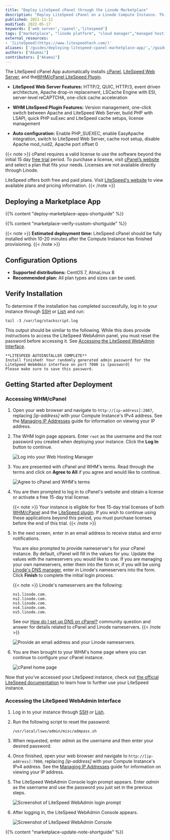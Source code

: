 ```yaml
---
title: "Deploy LiteSpeed cPanel through the Linode Marketplace"
description: "Deploy LiteSpeed cPanel on a Linode Compute Instance. This provides you with a lightning fast, performant, and secure web server that conserves resources."
published: 2021-11-12
modified: 2022-05-17
keywords: ['web server','cpanel','litespeed']
tags: ["marketplace", "linode platform", "cloud manager","managed hosting"]
external_resources:
- '[LiteSpeed](https://www.litespeedtech.com/)'
aliases: ['/guides/deploying-litespeed-cpanel-marketplace-app/','/guides/litespeed-cpanel-marketplace-app/']
authors: ["Akamai"]
contributors: ["Akamai"]
---
```


The LiteSpeed cPanel App automatically installs [cPanel](https://cpanel.net/), [LiteSpeed Web Server](https://www.litespeedtech.com/products/litespeed-web-server), and the[WHM/cPanel LiteSpeed Plugin](https://www.litespeedtech.com/products/litespeed-web-server/control-panel-plugins/cpanel).

- **LiteSpeed Web Server Features:** HTTP/2, QUIC, HTTP/3, event driven architecture, Apache drop-in replacement, LSCache Engine with ESI, server-level reCAPTCHA, one-click cache acceleration

- **WHM LiteSpeed Plugin Features:** Version management, one-click switch between Apache and LiteSpeed Web Server, build PHP with LSAPI, quick PHP suExec and LiteSpeed cache setups, license management

- **Auto configuration:** Enable PHP_SUEXEC, enable EasyApache integration, switch to LiteSpeed Web Server, cache root setup, disable Apache mod_ruid2, Apache port offset 0

{{< note >}}
cPanel requires a valid license to use the software beyond the initial 15 day [free trial](https://cpanel.net/products/trial/) period. To purchase a license, visit [cPanel’s website](https://cpanel.net/pricing/) and select a plan that fits your needs. Licenses are not available directly through Linode.

LiteSpeed offers both free and paid plans. Visit [LiteSpeed's website](https://www.litespeedtech.com/products/litespeed-web-server/lsws-pricing) to view available plans and pricing information.
{{< /note >}}

## Deploying a Marketplace App

{{% content "deploy-marketplace-apps-shortguide" %}}

{{% content "marketplace-verify-custom-shortguide" %}}

{{< note >}}
**Estimated deployment time:** LiteSpeed cPanel should be fully installed within 10-20 minutes after the Compute Instance has finished provisioning.
{{< /note >}}

## Configuration Options

- **Supported distributions:** CentOS 7, AlmaLinux 8
- **Recommended plan:** All plan types and sizes can be used.

## Verify Installation

To determine if the installation has completed successfully, log in to your instance through [SSH](/docs/guides/connect-to-server-over-ssh/) or [Lish](/docs/products/compute/compute-instances/guides/lish/) and run:

```command
tail -3 /var/log/stackscript.log
```

This output should be similar to the following. While this does provide instructions to access the LiteSpeed WebAdmin panel, you must reset the password before accessing it. See [Accessing the LiteSpeed WebAdmin Interface](#accessing-the-litespeed-webadmin-interface).

```output
**LITESPEED AUTOINSTALLER COMPLETE**
Install finished! Your randomly generated admin password for the LiteSpeed WebAdmin interface on port 7080 is [password]
Please make sure to save this password.
```

## Getting Started after Deployment

### Accessing WHM/cPanel

1.  Open your web browser and navigate to `http://[ip-address]:2087`, replacing *[ip-address]* with your Compute Instance's IPv4 address. See the [Managing IP Addresses](/docs/products/compute/compute-instances/guides/manage-ip-addresses/) guide for information on viewing your IP address.

1.  The WHM login page appears. Enter `root` as the username and the root password you created when deploying your instance. Click the **Log In** button to continue.

    ![Log into your Web Hosting Manager](whm-login.png)

1.  You are presented with cPanel and WHM's terms. Read through the terms and click on **Agree to All** if you agree and would like to continue.

    ![Agree to cPanel and WHM's terms](agree-to-terms.png)

1.  You are then prompted to log in to cPanel's website and obtain a license or activate a free 15-day trial license.

    {{< note >}}
    Your instance is eligible for free 15-day trial licenses of both [WHM/cPanel](https://cpanel.net/products/trial/) and the [LiteSpeed plugin](https://docs.litespeedtech.com/licenses/trial/). If you wish to continue using these applications beyond this period, you must purchase licenses before the end of this trial.
    {{< /note >}}

1.  In the next screen, enter in an email address to receive status and error notifications.

    You are also prompted to provide nameserver's for your cPanel instance. By default, cPanel will fill in the values for you. Update the values with the nameservers you would like to use. If you are managing your own nameservers, enter them into the form or, if you will be using [Linode's DNS manager](/docs/products/networking/dns-manager/), enter in Linode's nameservers into the form. Click **Finish** to complete the initial login process.

    {{< note >}}
    Linode's nameservers are the following:

        ns1.linode.com.
        ns2.linode.com.
        ns3.linode.com.
        ns4.linode.com.
        ns5.linode.com.

    See our [How do I set up DNS on cPanel?](https://www.linode.com/community/questions/19216/how-do-i-set-up-dns-on-cpanel) community question and answer for details related to cPanel and Linode nameservers.
    {{< /note >}}

    ![Provide an email address and your Linode nameservers.](email-and-nameservers.png)

4. You are then brought to your WHM's home page where you can continue to configure your cPanel instance.

    ![cPanel home page](cpanel-home-page.png)

Now that you’ve accessed your LiteSpeed instance, check out [the official LiteSpeed documentation](https://www.litespeedtech.com/support/wiki/doku.php/litespeed_wiki) to learn how to further use your LiteSpeed instance.

### Accessing the LiteSpeed WebAdmin Interface

1. Log in to your instance through [SSH](/docs/guides/connect-to-server-over-ssh/) or [Lish](/docs/products/compute/compute-instances/guides/lish/).

1. Run the following script to reset the password:

    ```command
    /usr/local/lsws/admin/misc/admpass.sh
    ```

1. When requested, enter *admin* as the username and then enter your desired password.

1. Once finished, open your web browser and navigate to `http://[ip-address]:7080`, replacing *[ip-address]* with your Compute Instance's IPv4 address. See the [Managing IP Addresses](/docs/products/compute/compute-instances/guides/manage-ip-addresses/) guide for information on viewing your IP address.

1. The LiteSpeed WebAdmin Console login prompt appears. Enter *admin* as the username and use the password you just set in the previous steps.

    ![Screenshot of LiteSpeed WebAdmin login prompt](litespeed-webadmin-console.png)

1. After logging in, the LiteSpeed WebAdmin Console appears.

    ![Screenshot of LiteSpeed WebAdmin Console](litespeed-webadmin-interface.png)

{{% content "marketplace-update-note-shortguide" %}}